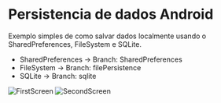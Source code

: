 ﻿# Persistencia de dados Android
 
 Exemplo simples de como salvar dados localmente usando o SharedPreferences, FileSystem e SQLite.
 
 - SharedPreferences -> Branch: SharedPreferences
 - FileSystem -> Branch: filePersistence
 - SQLite -> Branch: sqlite

![FirstScreen](https://user-images.githubusercontent.com/9452793/183787638-45e67dfc-862d-4977-9b20-7e347a910a91.PNG) ![SecondScreen](https://user-images.githubusercontent.com/9452793/183787656-d40c36f2-ed27-4170-afe6-be9279b4349f.PNG)


